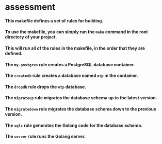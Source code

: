 # assessment

#### This makefile defines a set of rules for building.

#### To use the makefile, you can simply run the `make` command in the root directory of your project.

#### This will run all of the rules in the makefile, in the order that they are defined.

#### The `my-postgres` rule creates a PostgreSQL database container.
#### The `createdb` rule creates a database named `otp` in the container.
#### The `dropdb` rule drops the `otp` database.
#### The `migrateup` rule migrates the database schema up to the latest version.
#### The `migratedown` rule migrates the database schema down to the previous version.
#### The `sqlc` rule generates the Golang code for the database schema.
#### The `server` rule runs the Golang server.